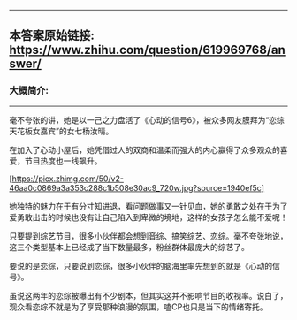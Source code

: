 ----------------------------------------
## 本答案原始链接: https://www.zhihu.com/question/619969768/answer/
### 大概简介: 
----------------------------------------
毫不夸张的讲，她是以一己之力盘活了《心动的信号6》，被众多网友膜拜为“恋综天花板女嘉宾”的女七杨汝晴。

在加入了心动小屋后，她凭借过人的双商和温柔而强大的内心赢得了众多观众的喜爱，节目热度也一线飙升。

[https://picx.zhimg.com/50/v2-46aa0c0869a3a353c288c1b508e30ac9_720w.jpg?source=1940ef5c]

她独特的魅力在于有分寸知进退，看问题做事又一针见血，她的勇敢之处在于为了爱勇敢出击的时候也没有让自己陷入到卑微的境地，这样的女孩子怎么能不爱呢！



只要提到综艺节目，很多小伙伴都会想到音综、搞笑综艺、恋综。毫不夸张地说，这三个类型基本上已经成了当下数量最多，粉丝群体最庞大的综艺了。

要说的是恋综，只要说到恋综，很多小伙伴的脑海里率先想到的就是《心动的信号》。

虽说这两年的恋综被曝出有不少剧本，但其实这并不影响节目的收视率。说白了，观众看恋综不就是为了享受那种浪漫的氛围，嗑CP也只是当下的情绪寄托。
